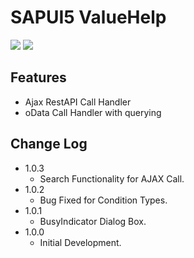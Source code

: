 # SAPUI5 ValueHelp
![](https://img.shields.io/badge/SAPUI5-Library-blue)
![](https://badgen.net/badge/Version/1.0.3/green)

## Features
- Ajax RestAPI Call Handler
- oData Call Handler with querying


## Change Log
+ 1.0.3
  + Search Functionality for AJAX Call.
+ 1.0.2
  + Bug Fixed for Condition Types.
+ 1.0.1
  + BusyIndicator Dialog Box.
+ 1.0.0
  + Initial Development.

